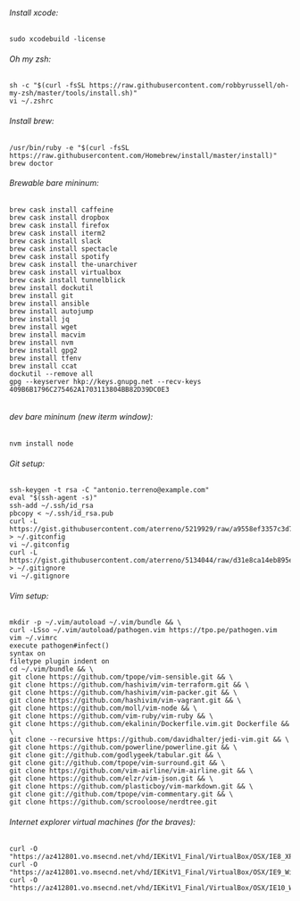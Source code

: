 ###### Install xcode:

	sudo xcodebuild -license	

###### Oh my zsh:

	sh -c "$(curl -fsSL https://raw.githubusercontent.com/robbyrussell/oh-my-zsh/master/tools/install.sh)"
	vi ~/.zshrc
	

###### Install brew:

	/usr/bin/ruby -e "$(curl -fsSL https://raw.githubusercontent.com/Homebrew/install/master/install)"
	brew doctor
	
###### Brewable bare mininum:	

```
brew cask install caffeine
brew cask install dropbox
brew cask install firefox
brew cask install iterm2
brew cask install slack
brew cask install spectacle
brew cask install spotify
brew cask install the-unarchiver
brew cask install virtualbox
brew cask install tunnelblick
brew install dockutil
brew install git
brew install ansible
brew install autojump
brew install jq
brew install wget
brew install macvim
brew install nvm
brew install gpg2
brew install tfenv
brew install ccat
dockutil --remove all
gpg --keyserver hkp://keys.gnupg.net --recv-keys 409B6B1796C275462A1703113804BB82D39DC0E3
	
```
###### dev bare mininum (new iterm window):	
```
nvm install node

```
###### Git setup:

	ssh-keygen -t rsa -C "antonio.terreno@example.com"
	eval "$(ssh-agent -s)"
	ssh-add ~/.ssh/id_rsa
	pbcopy < ~/.ssh/id_rsa.pub	
	curl -L https://gist.githubusercontent.com/aterreno/5219929/raw/a9558ef3357c3d7ea730b67fe411fe9313d307d3/.gitconfig > ~/.gitconfig
	vi ~/.gitconfig
	curl -L https://gist.githubusercontent.com/aterreno/5134044/raw/d31e8ca14eb895e77a85652da3869dc29af38f8a/.gitignore > ~/.gitignore 
	vi ~/.gitignore
	
	
###### Vim setup:

	mkdir -p ~/.vim/autoload ~/.vim/bundle && \
	curl -LSso ~/.vim/autoload/pathogen.vim https://tpo.pe/pathogen.vim
	vim ~/.vimrc
	execute pathogen#infect()
	syntax on
	filetype plugin indent on
	cd ~/.vim/bundle && \
	git clone https://github.com/tpope/vim-sensible.git && \
	git clone https://github.com/hashivim/vim-terraform.git && \
	git clone https://github.com/hashivim/vim-packer.git && \
	git clone https://github.com/hashivim/vim-vagrant.git && \
	git clone https://github.com/moll/vim-node && \
	git clone https://github.com/vim-ruby/vim-ruby && \
	git clone https://github.com/ekalinin/Dockerfile.vim.git Dockerfile && \
	git clone --recursive https://github.com/davidhalter/jedi-vim.git && \
	git clone https://github.com/powerline/powerline.git && \
	git clone git://github.com/godlygeek/tabular.git && \ 
	git clone git://github.com/tpope/vim-surround.git && \
	git clone https://github.com/vim-airline/vim-airline.git && \
	git clone https://github.com/elzr/vim-json.git && \ 
	git clone https://github.com/plasticboy/vim-markdown.git && \ 
	git clone git://github.com/tpope/vim-commentary.git && \
	git clone https://github.com/scrooloose/nerdtree.git

###### Internet explorer virtual machines (for the braves):

	curl -O "https://az412801.vo.msecnd.net/vhd/IEKitV1_Final/VirtualBox/OSX/IE8_XP/IE8.XP.For.MacVirtualBox.ova"
	curl -O "https://az412801.vo.msecnd.net/vhd/IEKitV1_Final/VirtualBox/OSX/IE9_Win7/IE9.Win7.For.MacVirtualBox.part{1.sfx,2.rar,3.rar,4.rar,5.rar}"
	curl -O "https://az412801.vo.msecnd.net/vhd/IEKitV1_Final/VirtualBox/OSX/IE10_Win8/IE10.Win8.For.MacVirtualBox.part{1.sfx,2.rar,3.rar}"
